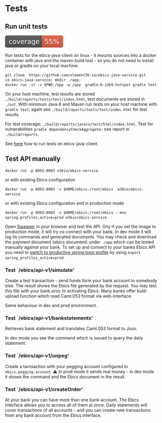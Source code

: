 # Tests

## Run unit tests

![Coverage](.github/badges/jacoco.svg)

Run tests for the ebics-java-client on linux - it mounts sources into a docker container with java and the maven build tool - so you do not need to install java or gradle on your local machine:

    git clone  https://github.com/element36-io/ebics-java-service.git
    cd ebics-java-service; mkdir ./app;
    docker run -it -v $PWD:/app -w /app  gradle:6-jdk8-hotspot gradle test

On your host machine, test results are stored `./build/reports/tests/test/index.html`, test documents are stored in `./out`. With minimum Java 8 and Maven run tests on your host machine with `gradle test`, again see `./build/reports/tests/test/index.html` for test results.

For test coverage: `./build/reports/jacoco/test/html/index.html`.
Test for vulnerabilities `gradle dependencyCheckAggregate`- see report in `./build/reports`.

See [here](https://github.com/element36-io/ebics-java-client/blob/master/README.md) how to run tests on ebics-java-client.

## Test API manually

    docker run -p 8093:8093 e36io/ebics-service

or with existing Ebics configuration

    docker run -p 8093:8093 -v $HOME/ebics:/root/ebics  e36io/ebics-service

or with existing Ebics configuration and in production mode

    docker run -p 8093:8093 -v $HOME/ebics:/root/ebics --env spring.profiles.active=prod e36io/ebics-service

Open [Swagger](http://localhost:8093/ebics/swagger-ui/?url=/ebics/v2/api-docs/) in your
browser and test the API. Ony if you set the image to production mode, it will
try co connect with your bank. In dev mode it will log its commands and generated
documents. You may check and download the payment document (ebics document) under `./app`
which can be tested manually against your bank. To set up and connect to your banks
Ebics API you need to [switch to productive spring boot
profile](https://www.baeldung.com/spring-profiles) by using `export spring_profiles_active=prod`.

### Test  `/ebics/api-v1/simulate'

Create a test transaction - send funds form your bank account to somebody else.
The result shows the Ebics file generated by the request.
You may test this file with your bank prior to activating Ebics: Many
banks offer buld-upload function which read Camt.053 format via web-interface.

Same behaviour in dev and prod environment.

### Test  `/ebics/api-v1/bankstatements'

Retrieves bank statement and translates Camt.053 format to Json.

In dev mode you see the command which is issued to query the daily statement.

### Test  `/ebics/api-v1/unpeg'

Create a tarnsaction with your pegging account configured in `ebics.pegging.account`.
:warning: In prod mode it sends real money - in dev mode it shows the command and the Ebics document in the result.

### Test  `/ebics/api-v1/createOrder'

At your bank you can have more than one bank account. The Ebics interface allows you to access all of them at once:
Daily statements will cover transactions of all accounts - and you can create new transactions from any bank account from the Ebics interface.
